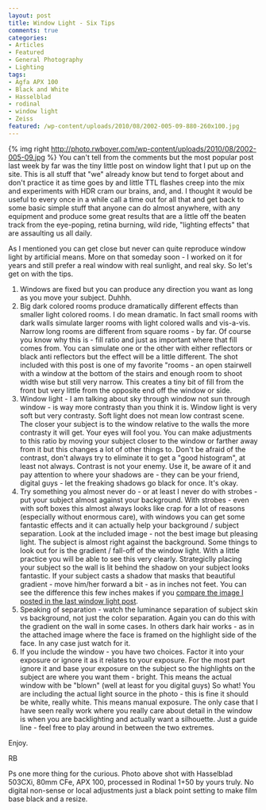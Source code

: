 ```yaml
---
layout: post
title: Window Light - Six Tips
comments: true
categories:
- Articles
- Featured
- General Photography
- Lighting
tags:
- Agfa APX 100
- Black and White
- Hasselblad
- rodinal
- window light
- Zeiss
featured: /wp-content/uploads/2010/08/2002-005-09-880-260x100.jpg
---
```

{% img right http://photo.rwboyer.com/wp-content/uploads/2010/08/2002-005-09.jpg %} You can't tell from the comments but the most popular post last week by far was the tiny little post on window light that I put up on the site. This is all stuff that "we" already know but tend to forget about and don't practice it as time goes by and little TTL flashes creep into the mix and experiments with HDR cram our brains, and, and. I thought it would be useful to every once in a while call a time out for all that and get back to some basic simple stuff that anyone can do almost anywhere, with any equipment and produce some great results that are a little off the beaten track from the eye-poping, retina burning, wild ride, "lighting effects" that are assaulting us all daily.

As I mentioned you can get close but never can quite reproduce window light by artificial means. More on that someday soon - I worked on it for years and still prefer a real window with real sunlight, and real sky. So let's get on with the tips.

1. Windows are fixed but you can produce any direction you want as long as you move your subject. Duhhh.
2. Big dark colored rooms produce dramatically different effects than smaller light colored rooms. I do mean dramatic. In fact small rooms with dark walls simulate larger rooms with light colored walls and vis-a-vis. Narrow long rooms are different from square rooms - by far. Of course you know why this is - fill ratio and just as important where that fill comes from. You can simulate one or the other with either reflectors or black anti reflectors but the effect will be a little different. The shot included with this post is one of my favorite "rooms - an open stairwell with a window at the bottom of the stairs and enough room to shoot width wise but still very narrow. This creates a tiny bit of fill from the front but very little from the opposite end off the window or side.
3. Window light - I am talking about sky through window not sun through window - is way more contrasty than you think it is. Window light is very soft but very contrasty. Soft light does not mean low contrast scene. The closer your subject is to the window relative to the walls the more contrasty it will get. Your eyes will fool you. You can make adjustments to this ratio by moving your subject closer to the window or farther away from it but this changes a lot of other things to. Don't be afraid of the contrast, don't always try to eliminate it to get a "good histogram", at least not always. Contrast is not your enemy. Use it, be aware of it and pay attention to where your shadows are - they can be your friend, digital guys - let the freaking shadows go black for once. It's okay.
4. Try something you almost never do - or at least I never do with strobes - put your subject almost against your background. With strobes - even with soft boxes this almost always looks like crap for a lot of reasons (especially without enormous care), with windows you can get some fantastic effects and it can actually help your background / subject separation. Look at the included image - not the best image but pleasing light. The subject is almost right against the background. Some things to look out for is the gradient / fall-off of the window light. With a little practice you will be able to see this very clearly. Strategiclly placing your subject so the wall is lit behind the shadow on your subject looks fantastic. If your subject casts a shadow that masks that beautiful gradient - move him/her forward a bit - as in inches not feet. You can see the difference this few inches makes if you [compare the image I posted in the last window light post](http://photo.rwboyer.com/2010/08/18/things-you-can-do-with-a-window/).
5. Speaking of separation - watch the luminance separation of subject skin vs background, not just the color separation. Again you can do this with the gradient on the wall in some cases. In others dark hair works - as in the attached image where the face is framed on the highlight side of the face. In any case just watch for it.
6. If you include the window - you have two choices. Factor it into your exposure or ignore it as it relates to your exposure. For the most part ignore it and base your exposure on the subject so the highlights on the subject are where you want them - bright. This means the actual window with be "blown" (well at least for you digital guys) So what! You are including the actual light source in the photo - this is fine it should be white, really white. This means manual exposure. The only case that I have seen really work where you really care about detail in the window is when you are backlighting and actually want a silhouette. Just a guide line - feel free to play around in between the two extremes.

Enjoy.

RB

Ps one more thing for the curious. Photo above shot with Hasselblad 503CXi, 80mm CFe, APX 100, processed in Rodinal 1+50 by yours truly. No digital non-sense or local adjustments just a black point setting to make film base black and a resize.